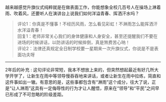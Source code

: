 越来越感觉升旗仪式纯粹就是在做表面工作，你能想象全校几百号人在操场上淋着雨、吹着风，还要听人在演讲台上说我们如何洋溢青春、挥洒汗水吗？

> 评论1：你真是不懂事！不经历风雨，怎么看见彩虹！不淋雨怎么能挥洒汗水洋溢青春！  
> 回复1：老师非常关心我们的身体健康和人身安全，甚至还提醒我们不要在进场的时候讲话，以防讲话的时候摔倒，真是煞费苦心呐！  
> 评论2：法律还真规定全日制学校要一星期来一次升旗仪式，你说是不是表面功夫呀

----------
2年后的补充
: 这句评论非常短，我本不想放上来的，但突然想起最近有好几所大学开学了，让新生在雨中等领导慢吞吞地来讲话，或者让新生在雨中拉练，简直和这件事如出一辙。有意思的是，这些事都包含有“淋雨”这个成分，往大了说，正是“让人淋雨”这具有一定侮辱性的行为才让人醒悟，原来在“领导”和“平民”之间早已形成了不可忽略的阶级差距。